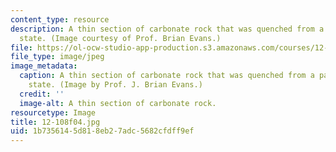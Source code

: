 ```yaml
---
content_type: resource
description: A thin section of carbonate rock that was quenched from a partially molten
  state. (Image courtesy of Prof. Brian Evans.)
file: https://ol-ocw-studio-app-production.s3.amazonaws.com/courses/12-108-structure-of-earth-materials-fall-2004/1b7356145d818eb27adc5682cfdff9ef_12-108f04.jpg
file_type: image/jpeg
image_metadata:
  caption: A thin section of carbonate rock that was quenched from a partially molten
    state. (Image by Prof. J. Brian Evans.)
  credit: ''
  image-alt: A thin section of carbonate rock.
resourcetype: Image
title: 12-108f04.jpg
uid: 1b735614-5d81-8eb2-7adc-5682cfdff9ef
---
```

